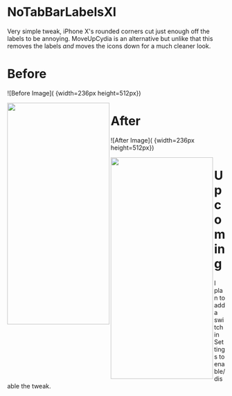 # NoTabBarLabelsXI

Very simple tweak, iPhone X's rounded corners cut just enough off the labels to be annoying. MoveUpCydia is an alternative but unlike that this removes the labels *and* moves the icons down for a much cleaner look. 

# Before

![Before Image]( {width=236px height=512px})

<a href="url"><img src="https://github.com/MTACS/MTACS.github.io/blob/master/images/tabbar.jpg" align="left" height="512" width="236" ></a>

# After

![After Image]( {width=236px height=512px})

<a href="url"><img src="https://github.com/MTACS/MTACS.github.io/blob/master/images/notabbar.jpg" align="left" height="512" width="236" ></a>

# Upcoming

I plan to add a switch in Settings to enable/disable the tweak.

